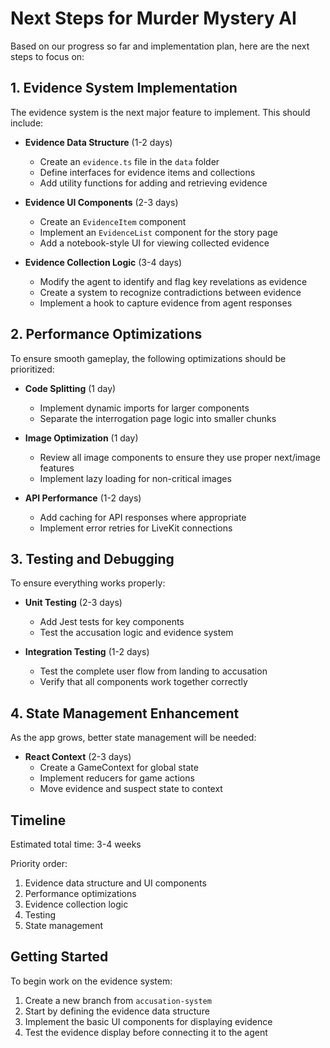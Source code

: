 # Next Steps for Murder Mystery AI

Based on our progress so far and implementation plan, here are the next steps to focus on:

## 1. Evidence System Implementation

The evidence system is the next major feature to implement. This should include:

- **Evidence Data Structure** (1-2 days)

  - Create an `evidence.ts` file in the `data` folder
  - Define interfaces for evidence items and collections
  - Add utility functions for adding and retrieving evidence

- **Evidence UI Components** (2-3 days)

  - Create an `EvidenceItem` component
  - Implement an `EvidenceList` component for the story page
  - Add a notebook-style UI for viewing collected evidence

- **Evidence Collection Logic** (3-4 days)
  - Modify the agent to identify and flag key revelations as evidence
  - Create a system to recognize contradictions between evidence
  - Implement a hook to capture evidence from agent responses

## 2. Performance Optimizations

To ensure smooth gameplay, the following optimizations should be prioritized:

- **Code Splitting** (1 day)

  - Implement dynamic imports for larger components
  - Separate the interrogation page logic into smaller chunks

- **Image Optimization** (1 day)

  - Review all image components to ensure they use proper next/image features
  - Implement lazy loading for non-critical images

- **API Performance** (1-2 days)
  - Add caching for API responses where appropriate
  - Implement error retries for LiveKit connections

## 3. Testing and Debugging

To ensure everything works properly:

- **Unit Testing** (2-3 days)

  - Add Jest tests for key components
  - Test the accusation logic and evidence system

- **Integration Testing** (1-2 days)
  - Test the complete user flow from landing to accusation
  - Verify that all components work together correctly

## 4. State Management Enhancement

As the app grows, better state management will be needed:

- **React Context** (2-3 days)
  - Create a GameContext for global state
  - Implement reducers for game actions
  - Move evidence and suspect state to context

## Timeline

Estimated total time: 3-4 weeks

Priority order:

1. Evidence data structure and UI components
2. Performance optimizations
3. Evidence collection logic
4. Testing
5. State management

## Getting Started

To begin work on the evidence system:

1. Create a new branch from `accusation-system`
2. Start by defining the evidence data structure
3. Implement the basic UI components for displaying evidence
4. Test the evidence display before connecting it to the agent
